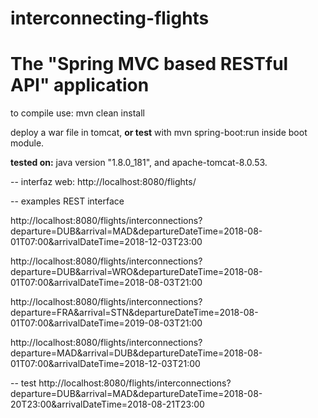 # interconnecting-flights

The "Spring MVC based RESTful API" application
==============================

to compile use: mvn clean install

deploy a war file in tomcat, **or test** with mvn spring-boot:run inside boot module.


**tested on:** java version "1.8.0_181", and apache-tomcat-8.0.53.

-- interfaz web: http://localhost:8080/flights/

-- examples REST interface

http://localhost:8080/flights/interconnections?departure=DUB&arrival=MAD&departureDateTime=2018-08-01T07:00&arrivalDateTime=2018-12-03T23:00

http://localhost:8080/flights/interconnections?departure=DUB&arrival=WRO&departureDateTime=2018-08-01T07:00&arrivalDateTime=2018-08-03T21:00

http://localhost:8080/flights/interconnections?departure=FRA&arrival=STN&departureDateTime=2018-08-01T07:00&arrivalDateTime=2019-08-03T21:00

http://localhost:8080/flights/interconnections?departure=MAD&arrival=DUB&departureDateTime=2018-08-01T07:00&arrivalDateTime=2018-12-03T21:00


-- test 
http://localhost:8080/flights/interconnections?departure=DUB&arrival=MAD&departureDateTime=2018-08-20T23:00&arrivalDateTime=2018-08-21T23:00